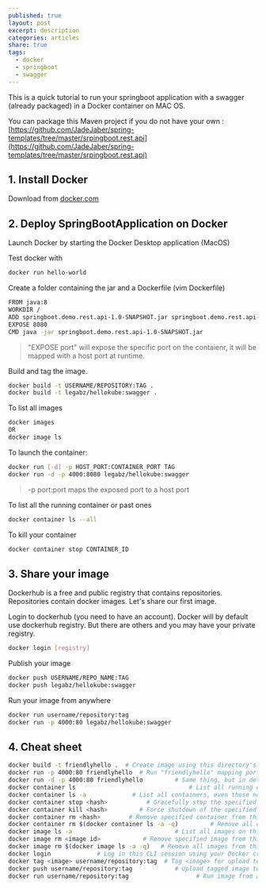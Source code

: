 ```yaml
---
published: true
layout: post
excerpt: description
categories: articles
share: true
tags:
  - docker
  - springboot
  - swagger
---
```


This is a quick tutorial to run your springboot application with a swagger (already packaged) in a Docker container on MAC OS. 

You can package this Maven project if you do not have your own : [https://github.com/JadeJaber/spring-templates/tree/master/srpingboot.rest.api](https://github.com/JadeJaber/spring-templates/tree/master/srpingboot.rest.api)

## 1. Install Docker
Download from [docker.com](https://hub.docker.com/editions/community/docker-ce-desktop-mac)

## 2. Deploy SpringBootApplication on Docker
Launch Docker by starting the Docker Desktop application (MacOS)

Test docker with 

```bash
docker run hello-world
``` 

Create a folder containing the jar and a Dockerfile (vim Dockerfile)

```bash
FROM java:8
WORKDIR /
ADD springboot.demo.rest.api-1.0-SNAPSHOT.jar springboot.demo.rest.api-1.0-SNAPSHOT.jar
EXPOSE 8080
CMD java -jar springboot.demo.rest.api-1.0-SNAPSHOT.jar
```

> "EXPOSE port" will expose the specific port on the contaienr, it will be mapped with a host port at runtime.  

Build and tag the image.

```bash
docker build -t USERNAME/REPOSITORY:TAG . 
docker build -t legabz/hellokube:swagger .
``` 

To list all images 

```bash
docker images
OR
docker image ls
```

To launch the container: 

```bash
docker run [-d] -p HOST_PORT:CONTAINER_PORT TAG
docker run -d -p 4000:8080 legabz/hellokube:swagger
```

> -p port:port maps the exposed port to a host port

To list all the running container or past ones

```bash
docker container ls --all
```

To kill your container

```bash
docker container stop CONTAINER_ID
```

## 3. Share your image
Dockerhub is a free and public registry that contains repositories. Repositories contain docker images. Let's share our first image.

Login to dockerhub (you need to have an account). Docker will by default use dockerhub registry. But there are others and you may have your private registry.

```bash
docker login [registry]
```

Publish your image

```bash
docker push USERNAME/REPO_NAME:TAG
docker push legabz/hellokube:swagger
```  
 
Run your image from anywhere

```bash
docker run username/repository:tag
docker run -p 4000:80 legabz/hellokube:swagger
```

## 4. Cheat sheet 

```bash
docker build -t friendlyhello .  # Create image using this directory's Dockerfile
docker run -p 4000:80 friendlyhello  # Run "friendlyhello" mapping port 4000 to 80
docker run -d -p 4000:80 friendlyhello         # Same thing, but in detached mode
docker container ls                                # List all running containers
docker container ls -a             # List all containers, even those not running
docker container stop <hash>           # Gracefully stop the specified container
docker container kill <hash>         # Force shutdown of the specified container
docker container rm <hash>        # Remove specified container from this machine
docker container rm $(docker container ls -a -q)         # Remove all containers
docker image ls -a                             # List all images on this machine
docker image rm <image id>            # Remove specified image from this machine
docker image rm $(docker image ls -a -q)   # Remove all images from this machine
docker login             # Log in this CLI session using your Docker credentials
docker tag <image> username/repository:tag  # Tag <image> for upload to registry
docker push username/repository:tag            # Upload tagged image to registry
docker run username/repository:tag                   # Run image from a registry
```
